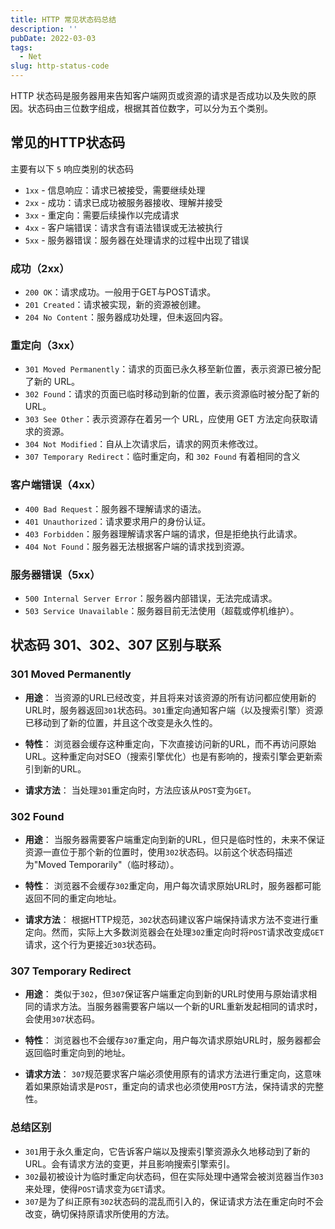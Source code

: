 ```yaml
---
title: HTTP 常见状态码总结
description: ''
pubDate: 2022-03-03
tags:
  - Net
slug: http-status-code
---
```


HTTP 状态码是服务器用来告知客户端网页或资源的请求是否成功以及失败的原因。状态码由三位数字组成，根据其首位数字，可以分为五个类别。

## 常见的HTTP状态码

主要有以下 `5` 响应类别的状态码

- `1xx` - 信息响应：请求已被接受，需要继续处理
- `2xx` - 成功：请求已成功被服务器接收、理解并接受
- `3xx` - 重定向：需要后续操作以完成请求
- `4xx` - 客户端错误：请求含有语法错误或无法被执行
- `5xx` - 服务器错误：服务器在处理请求的过程中出现了错误

### 成功（2xx）
- `200 OK`：请求成功。一般用于GET与POST请求。
- `201 Created`：请求被实现，新的资源被创建。
- `204 No Content`：服务器成功处理，但未返回内容。

### 重定向（3xx）
- `301 Moved Permanently`：请求的页面已永久移至新位置，表示资源已被分配了新的 URL。
- `302 Found`：请求的页面已临时移动到新的位置，表示资源临时被分配了新的 URL。
- `303 See Other`：表示资源存在着另一个 URL，应使用 GET 方法定向获取请求的资源。
- `304 Not Modified`：自从上次请求后，请求的网页未修改过。
- `307 Temporary Redirect`：临时重定向，和 `302 Found` 有着相同的含义

### 客户端错误（4xx）
- `400 Bad Request`：服务器不理解请求的语法。
- `401 Unauthorized`：请求要求用户的身份认证。
- `403 Forbidden`：服务器理解请求客户端的请求，但是拒绝执行此请求。
- `404 Not Found`：服务器无法根据客户端的请求找到资源。

### 服务器错误（5xx）
- `500 Internal Server Error`：服务器内部错误，无法完成请求。
- `503 Service Unavailable`：服务器目前无法使用（超载或停机维护）。


## 状态码 301、302、307 区别与联系

### 301 Moved Permanently

- **用途**：
  当资源的URL已经改变，并且将来对该资源的所有访问都应使用新的URL时，服务器返回`301`状态码。`301`重定向通知客户端（以及搜索引擎）资源已移动到了新的位置，并且这个改变是永久性的。

- **特性**：
  浏览器会缓存这种重定向，下次直接访问新的URL，而不再访问原始URL。这种重定向对SEO（搜索引擎优化）也是有影响的，搜索引擎会更新索引到新的URL。

- **请求方法**：
  当处理`301`重定向时，方法应该从`POST`变为`GET`。

### 302 Found

- **用途**：
  当服务器需要客户端重定向到新的URL，但只是临时性的，未来不保证资源一直位于那个新的位置时，使用`302`状态码。以前这个状态码描述为"Moved Temporarily"（临时移动）。

- **特性**：
  浏览器不会缓存`302`重定向，用户每次请求原始URL时，服务器都可能返回不同的重定向地址。

- **请求方法**：
  根据HTTP规范，`302`状态码建议客户端保持请求方法不变进行重定向。然而，实际上大多数浏览器会在处理`302`重定向时将`POST`请求改变成`GET`请求，这个行为更接近`303`状态码。

### 307 Temporary Redirect

- **用途**：
  类似于`302`，但`307`保证客户端重定向到新的URL时使用与原始请求相同的请求方法。当服务器需要客户端以一个新的URL重新发起相同的请求时，会使用`307`状态码。

- **特性**：
  浏览器也不会缓存`307`重定向，用户每次请求原始URL时，服务器都会返回临时重定向到的地址。

- **请求方法**：
  `307`规范要求客户端必须使用原有的请求方法进行重定向，这意味着如果原始请求是`POST`，重定向的请求也必须使用`POST`方法，保持请求的完整性。

### 总结区别

- `301`用于永久重定向，它告诉客户端以及搜索引擎资源永久地移动到了新的URL。会有请求方法的变更，并且影响搜索引擎索引。
- `302`最初被设计为临时重定向状态码，但在实际处理中通常会被浏览器当作`303`来处理，使得`POST`请求变为`GET`请求。
- `307`是为了纠正原有`302`状态码的混乱而引入的，保证请求方法在重定向时不会改变，确切保持原请求所使用的方法。